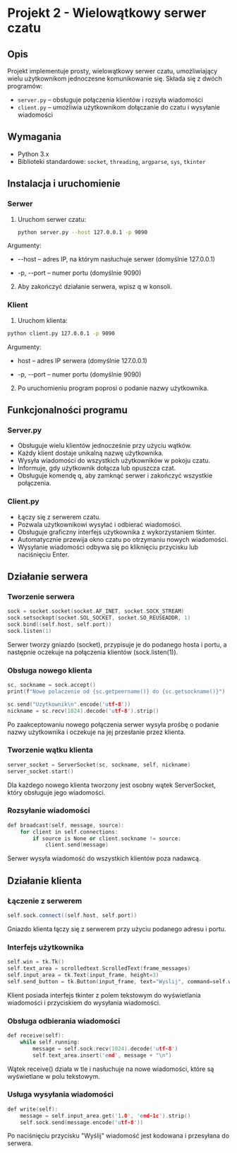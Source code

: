 # Projekt 2 - Wielowątkowy serwer czatu

## Opis
Projekt implementuje prosty, wielowątkowy serwer czatu, umożliwiający wielu użytkownikom jednoczesne komunikowanie się. Składa się z dwóch programów:
- `server.py` – obsługuje połączenia klientów i rozsyła wiadomości
- `client.py` – umożliwia użytkownikom dołączanie do czatu i wysyłanie wiadomości

## Wymagania
- Python 3.x
- Biblioteki standardowe: `socket`, `threading`, `argparse`, `sys`, `tkinter`

## Instalacja i uruchomienie

### Serwer
1. Uruchom serwer czatu:
   ```sh
   python server.py --host 127.0.0.1 -p 9090
   ```
Argumenty:

* --host – adres IP, na którym nasłuchuje serwer (domyślnie 127.0.0.1)

* -p, --port – numer portu (domyślnie 9090)

2. Aby zakończyć działanie serwera, wpisz q w konsoli.

### Klient

1. Uruchom klienta:
```bash
python client.py 127.0.0.1 -p 9090
```

Argumenty:

* host – adres IP serwera (domyślnie 127.0.0.1)

* -p, --port – numer portu (domyślnie 9090)

2. Po uruchomieniu program poprosi o podanie nazwy użytkownika.

## Funkcjonalności programu

### Server.py
* Obsługuje wielu klientów jednocześnie przy użyciu wątków.
* Każdy klient dostaje unikalną nazwę użytkownika.
* Wysyła wiadomości do wszystkich użytkowników w pokoju czatu.
* Informuje, gdy użytkownik dołącza lub opuszcza czat.
* Obsługuje komendę q, aby zamknąć serwer i zakończyć wszystkie połączenia.

### Client.py
* Łączy się z serwerem czatu.
* Pozwala użytkownikowi wysyłać i odbierać wiadomości.
* Obsługuje graficzny interfejs użytkownika z wykorzystaniem tkinter.
* Automatycznie przewija okno czatu po otrzymaniu nowych wiadomości.
* Wysyłanie wiadomości odbywa się po kliknięciu przycisku lub naciśnięciu Enter.

## Działanie serwera

### Tworzenie serwera

```cpp
sock = socket.socket(socket.AF_INET, socket.SOCK_STREAM)
sock.setsockopt(socket.SOL_SOCKET, socket.SO_REUSEADDR, 1)
sock.bind((self.host, self.port))
sock.listen(1)
```
Serwer tworzy gniazdo (socket), przypisuje je do podanego hosta i portu, a następnie oczekuje na połączenia klientów (sock.listen(1)).

### Obsługa nowego klienta

```cpp
sc, sockname = sock.accept()
print(f"Nowe polaczenie od {sc.getpeername()} do {sc.getsockname()}")

sc.send("Uzytkownik\n".encode('utf-8'))
nickname = sc.recv(1024).decode('utf-8').strip()
```

Po zaakceptowaniu nowego połączenia serwer wysyła prośbę o podanie nazwy użytkownika i oczekuje na jej przesłanie przez klienta.

### Tworzenie wątku klienta

```cpp
server_socket = ServerSocket(sc, sockname, self, nickname)
server_socket.start()
```

Dla każdego nowego klienta tworzony jest osobny wątek ServerSocket, który obsługuje jego wiadomości.

### Rozsyłanie wiadomości

```cpp
def broadcast(self, message, source):
    for client in self.connections:
        if source is None or client.sockname != source:
            client.send(message)
```

Serwer wysyła wiadomość do wszystkich klientów poza nadawcą.

## Działanie klienta

### Łączenie z serwerem

```cpp
self.sock.connect((self.host, self.port))
```

Gniazdo klienta łączy się z serwerem przy użyciu podanego adresu i portu.

### Interfejs użytkownika

```cpp
self.win = tk.Tk()
self.text_area = scrolledtext.ScrolledText(frame_messages)
self.input_area = tk.Text(input_frame, height=3)
self.send_button = tk.Button(input_frame, text="Wyslij", command=self.write)
```

Klient posiada interfejs tkinter z polem tekstowym do wyświetlania wiadomości i przyciskiem do wysyłania wiadomości.

### Obsługa odbierania wiadomości

```cpp
def receive(self):
    while self.running:
        message = self.sock.recv(1024).decode('utf-8')
        self.text_area.insert('end', message + "\n")
```

Wątek receive() działa w tle i nasłuchuje na nowe wiadomości, które są wyświetlane w polu tekstowym.

### Usługa wysyłania wiadomości

```cpp
def write(self):
    message = self.input_area.get('1.0', 'end-1c').strip()
    self.sock.send(message.encode('utf-8'))
```

Po naciśnięciu przycisku "Wyślij" wiadomość jest kodowana i przesyłana do serwera.